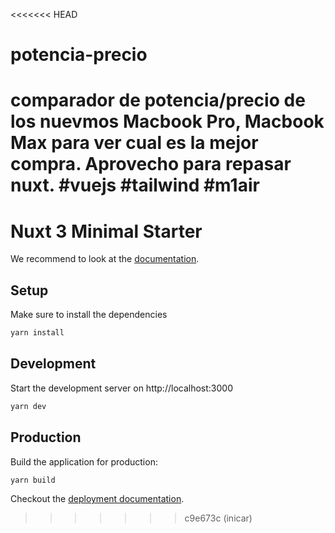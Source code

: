 <<<<<<< HEAD
# potencia-precio
comparador de potencia/precio de los nuevmos Macbook Pro, Macbook Max para ver cual es la mejor compra.  Aprovecho para repasar nuxt.  #vuejs #tailwind #m1air
=======
# Nuxt 3 Minimal Starter

We recommend to look at the [documentation](https://v3.nuxtjs.org).

## Setup

Make sure to install the dependencies

```bash
yarn install
```

## Development

Start the development server on http://localhost:3000

```bash
yarn dev
```

## Production

Build the application for production:

```bash
yarn build
```

Checkout the [deployment documentation](https://v3.nuxtjs.org/docs/deployment).
>>>>>>> c9e673c (inicar)
